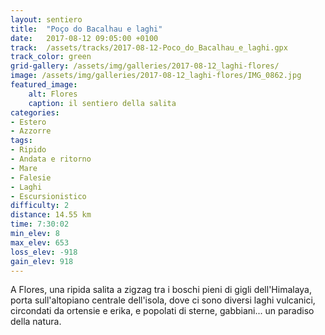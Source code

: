 ```yaml
---
layout: sentiero
title:  "Poço do Bacalhau e laghi"
date:   2017-08-12 09:05:00 +0100
track:  /assets/tracks/2017-08-12-Poco_do_Bacalhau_e_laghi.gpx
track_color: green
grid-gallery: /assets/img/galleries/2017-08-12_laghi-flores/
image: /assets/img/galleries/2017-08-12_laghi-flores/IMG_0862.jpg
featured_image:
    alt: Flores
    caption: il sentiero della salita
categories:
- Estero
- Azzorre
tags:
- Ripido
- Andata e ritorno  
- Mare
- Falesie
- Laghi
- Escursionistico
difficulty: 2
distance: 14.55 km
time: 7:30:02
min_elev: 8
max_elev: 653
loss_elev: -918
gain_elev: 918
---
```


A Flores, una ripida salita a zigzag tra i boschi pieni di gigli dell'Himalaya, porta sull'altopiano centrale dell'isola, dove ci sono diversi laghi vulcanici, circondati da ortensie e erika, e popolati di sterne, gabbiani... un paradiso della natura.
